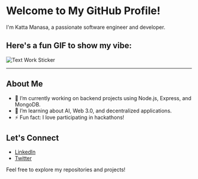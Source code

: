 # Welcome to My GitHub Profile!

I'm Katta Manasa, a passionate software engineer and developer.

## Here's a fun GIF to show my vibe:

![Text Work Sticker](https://media.tenor.com/6JptszQgCnkAAAAj/text-work.gif)

---

## About Me

- 🔭 I’m currently working on backend projects using Node.js, Express, and MongoDB.
- 🌱 I’m learning about AI, Web 3.0, and decentralized applications.
- ⚡ Fun fact: I love participating in hackathons!

## Let's Connect

- [LinkedIn](https://www.linkedin.com)
- [Twitter](https://twitter.com)

Feel free to explore my repositories and projects!
